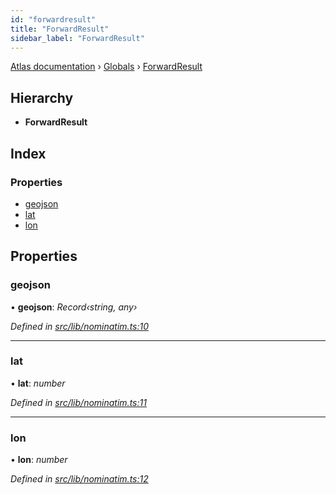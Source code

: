 ```yaml
---
id: "forwardresult"
title: "ForwardResult"
sidebar_label: "ForwardResult"
---
```


[Atlas documentation](../index.md) › [Globals](../globals.md) › [ForwardResult](forwardresult.md)

## Hierarchy

* **ForwardResult**

## Index

### Properties

* [geojson](forwardresult.md#geojson)
* [lat](forwardresult.md#lat)
* [lon](forwardresult.md#lon)

## Properties

###  geojson

• **geojson**: *Record‹string, any›*

*Defined in [src/lib/nominatim.ts:10](https://github.com/chronark/atlas/blob/4c0c2ce/src/lib/nominatim.ts#L10)*

___

###  lat

• **lat**: *number*

*Defined in [src/lib/nominatim.ts:11](https://github.com/chronark/atlas/blob/4c0c2ce/src/lib/nominatim.ts#L11)*

___

###  lon

• **lon**: *number*

*Defined in [src/lib/nominatim.ts:12](https://github.com/chronark/atlas/blob/4c0c2ce/src/lib/nominatim.ts#L12)*
